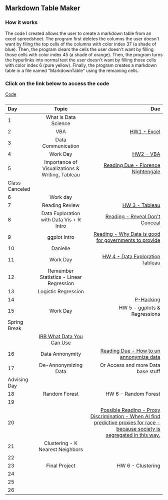 ## Markdown Table Maker
### How it works
The code I created allows the user to create a markdown table from an excel spreedsheet.
The program first deletes the columns the user doesn't want by filing the top cells of the columns with color index 37 (a shade of blue). 
Then, the program clears the cells the user doesn't want by filling those cells with color index 45 (a shade of orange).
Then, the program turns the hyperlinks into normal text the user doesn't want by filling those cells with color index 6 (pure yellow).
Finally, the program creates a markdown table in a file named "MarkdownTable" using the remaining cells.
### Click on the link below to access the code
[Code](https://github.com/Violagameboy/AdvancedDataScience/blob/gh-pages/Markdown/Code.bas)
###
Day|Topic|Due
|:---- |:----:| ----:|
1|What is Data Science |
2|VBA|[HW1 - Excel](https://docs.google.com/document/d/1g8eOYNe9sDmrstRgvFRZBskxjaIaD7Za4lFXSgPPkVw/edit)
3|Data Communication|
4|Work Day|[HW2 - VBA](https://docs.google.com/document/d/1bTkmUon_Kq6_DupNw2Szh-T4rFGqzeA2aIIBy7m1yhk/edit)
5|Importance of Visualizations & Writing, Tableau|[Reading Due - Florence Nightengale](https://docs.google.com/forms/d/1FBgScIpV9Vpa-jb1nlWuoCqOxFE7v5SmQtacpFHpIq8/edit)
|Class Canceled |
6|Work day|
7|Reading Review|[HW 3 - Tableau](https://docs.google.com/document/d/1bta4t39rpvl-kXgO2pmZPGypWnYyBbiyzCPek9kxv9E/edit)
8|Data Exploration with Data Vis + R Intro|[Reading - Reveal Don't Conceal](https://docs.google.com/forms/d/1zno4KDCz5dWahMLxWlQDUzI7sfpd2ygYqU6H_k05K-E/edit)
9|ggplot Intro|[Reading - Why Data is good for governments to provide](https://www.theguardian.com/local-government-network/2013/oct/21/open-data-us-san-francisco)
10|Danielle|
11|Work Day|[HW 4 - Data Exploration Tableau](https://docs.google.com/document/d/1GJbs8fvJn99ogIkj3jbGYEoTcw0Tgu4XyI15WOqdQfs/edit)
12|Remember Statistics - Linear Regression|
13|Logistic Regression|
14||[P-Hacking](https://rss.onlinelibrary.wiley.com/doi/10.1111/1740-9713.01554)
15|Work Day|HW 5 - ggplots & Regressions
Spring Break||
||[IRB What Data You Can Use](https://research.virginia.edu/irb-hsr/archival-data)
16|Data Annonymity|[Reading Due - How to un annonymize data](https://www.theguardian.com/technology/2019/jul/23/anonymised-data-never-be-anonymous-enough-study-finds)
17|De-Annonymizing Data|Or Access and more Data base stuff
Advising Day||
18|Random Forest|HW 6 - Random Forest
19||
20||[Possible Reading - Proxy Discrimination - When AI find predictive proxies for race - because society is segregated in this way. ](https://ilr.law.uiowa.edu/print/volume-105-issue-3/proxy-discrimination-in-the-age-of-artificial-intelligence-and-big-data)
21|Clustering - K Nearest Neighbors|
22||
23|Final Project|HW 6 - Clustering
24||
25||
26||
